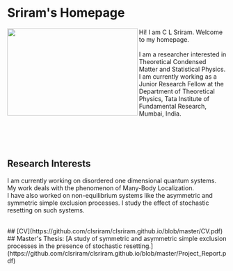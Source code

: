 # Sriram's Homepage
<img align = "left" src="Photo.JPG" width="300" height="200">

Hi! I am C L Sriram. Welcome to my homepage.
<br/><br/>
I am a researcher interested in Theoretical Condensed Matter and Statistical Physics. I am currently working as a Junior Research Fellow at the Department of Theoretical Physics, Tata Institute of Fundamental Research, Mumbai, India.

<br/><br/><br/>
## Research Interests
I am currently working on disordered one dimensional quantum systems. My work deals with the phenomenon of Many-Body Localization. 
<br/>
I have also worked on non-equilibrium systems like the asymmetric and symmetric simple exclusion processes. I study the effect of stochastic resetting on such systems. 

<br/>
## [CV](https://github.com/clsriram/clsriram.github.io/blob/master/CV.pdf)

<br/>
## Master's Thesis: [A study of symmetric and asymmetric simple exclusion processes in the presence of stochastic resetting.](https://github.com/clsriram/clsriram.github.io/blob/master/Project_Report.pdf)
